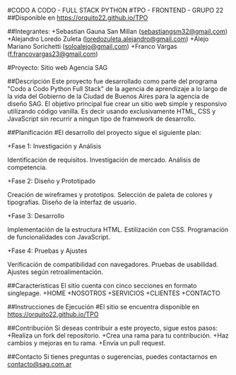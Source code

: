 #CODO A CODO - FULL STACK PYTHON
#TPO - FRONTEND - GRUPO 22
##Disponible en https://orquito22.github.io/TPO

##Integrantes:
+Sebastian Gauna San Millan (sebastiangsm32@gmail.com)
+Alejandro Loredo Zuleta (loredozuleta.alejandro@gmail.com)
+Alejo Mariano Sorichetti (soloalejo@gmail.com)
+Franco Vargas (f.francovargas23@gmail.com)

#Proyecto: Sitio web Agencia SAG

##Descripción
Este proyecto fue desarrollado como parte del programa  "Codo a Codo Python Full Stack" de la agencia de aprendizaje a lo largo de la vida del Gobierno de la Ciudad de Buenos Aires para la agencia de diseño SAG. 
El objetivo principal fue crear un sitio web simple y responsivo utilizando código vanilla. Es decir usando exclusivamente HTML, CSS y JavaScript sin recurrir a ningun tipo de framework de desarrollo.

##Planificación
#El desarrollo del proyecto sigue el siguiente plan:

+Fase 1: Investigación y Análisis

Identificación de requisitos.
Investigación de mercado.
Análisis de competencia.

+Fase 2: Diseño y Prototipado

Creación de wireframes y prototipos.
Selección de paleta de colores y tipografías.
Diseño de la interfaz de usuario.

+Fase 3: Desarrollo

Implementación de la estructura HTML.
Estilización con CSS.
Programación de funcionalidades con JavaScript.

+Fase 4: Pruebas y Ajustes

Verificación de compatibilidad con navegadores.
Pruebas de usabilidad.
Ajustes según retroalimentación.


##Características
El sitio cuenta con cinco secciones en formato singlepage.
+HOME 
+NOSOTROS 
+SERVICIOS 
+CLIENTES 
+CONTACTO

##Instrucciones de Ejecución
#El sitio se encuentra disponible en https://orquito22.github.io/TPO

##Contribución
Si deseas contribuir a este proyecto, sigue estos pasos:
+Realiza un fork del repositorio.
+Crea una rama para tu contribución.
+Haz cambios y mejoras en tu rama.
+Envía un pull request.

##Contacto
Si tienes preguntas o sugerencias, puedes contactarnos en contacto@sag.com.ar
